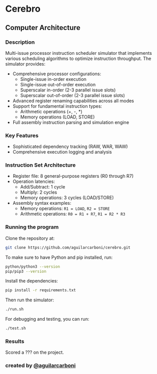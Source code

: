 # Cerebro

## Computer Architecture

### Description
Multi-issue processor instruction scheduler simulator that implements various scheduling algorithms to optimize instruction throughput. The simulator provides:

- Comprehensive processor configurations:
  - Single-issue in-order execution
  - Single-issue out-of-order execution
  - Superscalar in-order (2-3 parallel issue slots)
  - Superscalar out-of-order (2-3 parallel issue slots)
- Advanced register renaming capabilities across all modes
- Support for fundamental instruction types:
  - Arithmetic operations (+, -, *)
  - Memory operations (LOAD, STORE)
- Full assembly instruction parsing and simulation engine

### Key Features
- Sophisticated dependency tracking (RAW, WAR, WAW)
- Comprehensive execution logging and analysis

### Instruction Set Architecture
- Register file: 8 general-purpose registers (R0 through R7)
- Operation latencies:
  - Add/Subtract: 1 cycle
  - Multiply: 2 cycles
  - Memory operations: 3 cycles (LOAD/STORE)
- Assembly syntax examples:
  - Memory operations: `R1 = LOAD`, `R2 = STORE`
  - Arithmetic operations: `R0 = R1 + R7`, `R1 = R2 * R3`

### Running the program
Clone the repository at:

```bash
git clone https://github.com/aguilarcarboni/cerebro.git
```

To make sure to have Python and pip installed, run:
```bash
python/python3 --version
pip/pip3 --version
```

Install the dependencies:

```bash
pip install -r requirements.txt
```

Then run the simulator:

```bash
./run.sh
```

For debugging and testing, you can run:

```bash
./test.sh
```

### Results 
Scored a ??? on the project.

### created by [@aguilarcarboni](https://github.com/aguilarcarboni/)